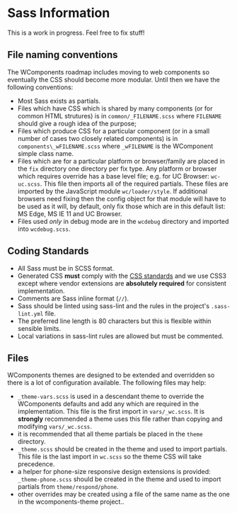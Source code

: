 # Sass Information

This is a work in progress. Feel free to fix stuff!

## File naming conventions

The WComponents roadmap includes moving to web components so eventually the CSS should become more modular. Until then we have the following conventions:

- Most Sass exists as partials.
- Files which have CSS which is shared by many components (or for common HTML strutures) is in `common/_FILENAME.scss` where `FILENAME` should give a rough idea of the purpose;
- Files which produce CSS for a particular component (or in a small number of cases two closely related components) is in `components\_wFILENAME.scss` where `_wFILENAME` is the WComponent  simple class name.
- Files which are for a particular platform or browser/family are placed in the `fix` directory one directory per fix type. Any platform or browser which requires override has a base level file; e.g. for UC Browser: `wc-uc.scss`. This file then imports all of the required partials. These files are imported by the JavaScript module `wc/loader/style`. If additional browsers need fixing then the config object for that module will have to be used as it will, by default, only fix those which are in this default list: MS Edge, MS IE 11 and UC Browser.
- Files used _only_ in debug mode are in the `wcdebug` directory and imported into `wcdebug.scss`.

## Coding Standards

- All Sass must be in SCSS format.
- Generated CSS **must** comply with the [CSS standards](http://www.w3.org/Style/CSS/) and we use CSS3 except where vendor extensions are **absolutely required** for consistent implementation.
- Comments are Sass inline format (`//`).
- Sass should be linted using sass-lint and the rules in the project's `.sass-lint.yml` file.
- The preferred line length is 80 characters but this is flexible within sensible limits.
- Local variations in sass-lint rules are allowed but must be commented.

## Files

WComponents themes are designed to be extended and overridden so there is a lot of configuration available. The following files may help:

- `_theme-vars.scss` is used in a descendant theme to override the WComponents defaults and add any which are required in the implementation. This file is the first import in `vars/_wc.scss`. It is **strongly** recommended a theme uses this file rather than copying and modifying `vars/_wc.scss`.
- it is recommended that all theme partials be placed in the `theme` directory.
- `_theme.scss` should be created in the theme and used to import partials. This file is the last import in `wc.scss` so the theme CSS will take precedence.
- a helper for phone-size responsive design extensions is provided: `_theme-phone.scss` should be created in the theme and used to import partials from `theme/respond/phone`.
- other overrides may be created using a file of the same name as the one in the wcomponents-theme project..
